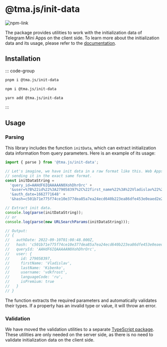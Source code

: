 # @tma.js/init-data

[npm-link]: https://npmjs.com/package/@tma.js/init-data

[npm-shield]: https://img.shields.io/npm/v/@tma.js/init-data?logo=npm

![[npm-link]][npm-shield]

The package provides utilities to work with the initialization data of Telegram Mini Apps on the
client side. To learn more about the initialization data and its usage, please refer to
the [documentation](../../launch-parameters/common-information.md).

## Installation

::: code-group

```bash [pnpm]
pnpm i @tma.js/init-data
```

```bash [npm]
npm i @tma.js/init-data
```

```bash [yarn]
yarn add @tma.js/init-data
```

:::

## Usage

### Parsing

This library includes the function `initData`, which can extract initialization data information
from query parameters. Here is an example of its usage:

```typescript
import { parse } from '@tma.js/init-data';

// Let's imagine, we have init data in a raw format like this. Web Apps are
// sending it in the exact same format.
const initDataString =
  'query_id=AAHdF6IQAAAAAN0XohDhrOrc' +
  '&user=%7B%22id%22%3A279058397%2C%22first_name%22%3A%22Vladislav%22%2C%22last_name%22%3A%22Kibenko%22%2C%22username%22%3A%22vdkfrost%22%2C%22language_code%22%3A%22ru%22%2C%22is_premium%22%3Atrue%7D' +
  '&auth_date=1662771648' +
  '&hash=c501b71e775f74ce10e377dea85a7ea24ecd640b223ea86dfe453e0eaed2e2b2';

// Extract init data.
console.log(parse(initDataString));
// or
console.log(parse(new URLSearchParams(initDataString)));

// Output:
// {
//   authDate: 2022-09-10T01:00:48.000Z,
//   hash: 'c501b71e775f74ce10e377dea85a7ea24ecd640b223ea86dfe453e0eaed2e2b2',
//   queryId: 'AAHdF6IQAAAAAN0XohDhrOrc',
//   user: {
//     id: 279058397,
//     firstName: 'Vladislav',
//     lastName: 'Kibenko',
//     username: 'vdkfrost',
//     languageCode: 'ru',
//     isPremium: true
//   }
// }
```

The function extracts the required parameters and automatically validates their types. If a property
has an invalid type or value, it will throw an error.

### Validation

We have moved the validation utilities to a
separate [TypeScript package](tma-js-init-data-node.md). These utilities are only needed on the
server side, as there is no need to validate initialization data on the client side.
